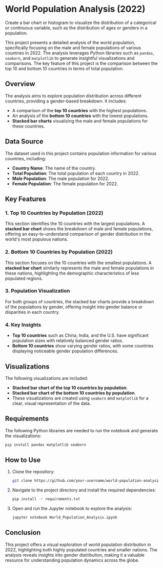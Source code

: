 # World Population Analysis (2022)
Create a bar chart or histogram to visualize the distribution of a categorical or continuous variable, such as the distribution of ages or genders in a population.


This project presents a detailed analysis of the world population, specifically focusing on the male and female populations of various countries in 2022. The analysis leverages Python libraries such as `pandas`, `seaborn`, and `matplotlib` to generate insightful visualizations and comparisons. The key feature of this project is the comparison between the top 10 and bottom 10 countries in terms of total population.

## Overview

The analysis aims to explore population distribution across different countries, providing a gender-based breakdown. It includes:
- A comparison of the **top 10 countries** with the highest populations.
- An analysis of the **bottom 10 countries** with the lowest populations.
- **Stacked bar charts** visualizing the male and female populations for these countries.

## Data Source

The dataset used in this project contains population information for various countries, including:
- **Country Name**: The name of the country.
- **Total Population**: The total population of each country in 2022.
- **Male Population**: The male population for 2022.
- **Female Population**: The female population for 2022.

## Key Features

### 1. Top 10 Countries by Population (2022)
This section identifies the 10 countries with the largest populations. A **stacked bar chart** shows the breakdown of male and female populations, offering an easy-to-understand comparison of gender distribution in the world's most populous nations.

### 2. Bottom 10 Countries by Population (2022)
This section focuses on the 10 countries with the smallest populations. A **stacked bar chart** similarly represents the male and female populations in these nations, highlighting the demographic characteristics of less populated regions.

### 3. Population Visualization
For both groups of countries, the stacked bar charts provide a breakdown of the populations by gender, offering insight into gender balance or disparities in each country.

### 4. Key Insights
- **Top 10 countries** such as China, India, and the U.S. have significant population sizes with relatively balanced gender ratios.
- **Bottom 10 countries** show varying gender ratios, with some countries displaying noticeable gender population differences.

## Visualizations

The following visualizations are included:
- **Stacked bar chart of the top 10 countries by population**.
- **Stacked bar chart of the bottom 10 countries by population**.
- These visualizations are created using `seaborn` and `matplotlib` for a clear, visual representation of the data.

## Requirements

The following Python libraries are needed to run the notebook and generate the visualizations:
```bash
pip install pandas matplotlib seaborn
```
## How to Use

1. Clone the repository:
   ```bash
   git clone https://github.com/your-username/world-population-analysis.git
   ```
2. Navigate to the project directory and install the required dependencies:
   ```bash
   pip install -r requirements.txt
   ```
3. Open and run the Jupyter notebook to explore the analysis:
   ```bash
   jupyter notebook World_Population_Analysis.ipynb
   ```

## Conclusion
This project offers a visual exploration of world population distribution in 2022, highlighting both highly populated countries and smaller nations. The analysis reveals insights into gender distribution, making it a valuable resource for understanding population dynamics across the globe.

